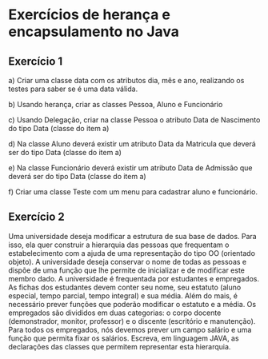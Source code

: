 # Exercícios de herança e encapsulamento no Java

## Exercício 1

a) Criar uma classe data com os atributos dia, mês e ano, realizando os testes para saber se é uma data válida.

b) Usando herança, criar as classes Pessoa, Aluno e Funcionário

c) Usando Delegação, criar na classe Pessoa o atributo Data de Nascimento do tipo Data (classe do item a)

d) Na classe Aluno deverá existir um atributo Data da Matricula que deverá ser do tipo Data (classe do item a)

e) Na classe Funcionário deverá existir um atributo Data de Admissão que deverá ser do tipo Data (classe do item a)

f) Criar uma classe Teste com um menu para cadastrar aluno e funcionário.


## Exercício 2
Uma universidade deseja modificar a estrutura de sua base de dados. Para isso, ela quer construir a
hierarquia das pessoas que frequentam o estabelecimento com a ajuda de uma representação do tipo
OO (orientado objeto). A universidade deseja conservar o nome de todas as pessoas e dispõe de
uma função que lhe permite de inicializar e de modificar este membro dado. A universidade é
frequentada por estudantes e empregados. As fichas dos estudantes devem conter seu nome, seu
estatuto (aluno especial, tempo parcial, tempo integral) e sua média. Além do mais, é necessário
prever funções que poderão modificar o estatuto e a média. Os empregados são divididos em duas
categorias: o corpo docente (demonstrador, monitor, professor) e o discente (escritório e
manutenção). Para todos os empregados, nós devemos prever um campo salário e uma função que
permita fixar os salários. Escreva, em linguagem JAVA, as declarações das classes que permitem
representar esta hierarquia.




